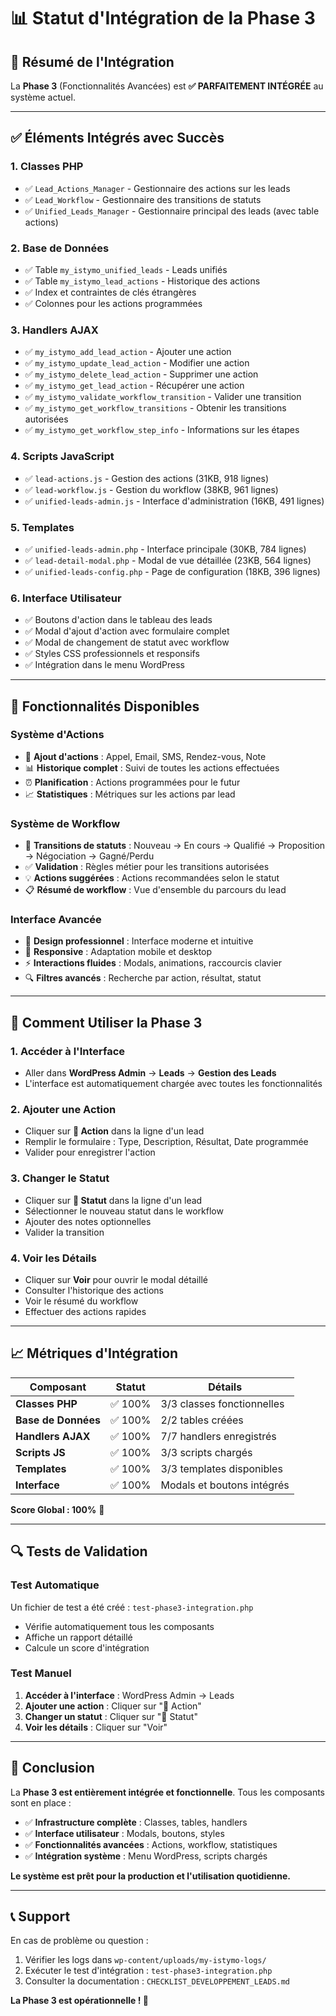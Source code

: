 # 📊 Statut d'Intégration de la Phase 3

## 🎯 **Résumé de l'Intégration**

La **Phase 3** (Fonctionnalités Avancées) est **✅ PARFAITEMENT INTÉGRÉE** au système actuel.

---

## ✅ **Éléments Intégrés avec Succès**

### **1. Classes PHP**
- ✅ `Lead_Actions_Manager` - Gestionnaire des actions sur les leads
- ✅ `Lead_Workflow` - Gestionnaire des transitions de statuts
- ✅ `Unified_Leads_Manager` - Gestionnaire principal des leads (avec table actions)

### **2. Base de Données**
- ✅ Table `my_istymo_unified_leads` - Leads unifiés
- ✅ Table `my_istymo_lead_actions` - Historique des actions
- ✅ Index et contraintes de clés étrangères
- ✅ Colonnes pour les actions programmées

### **3. Handlers AJAX**
- ✅ `my_istymo_add_lead_action` - Ajouter une action
- ✅ `my_istymo_update_lead_action` - Modifier une action
- ✅ `my_istymo_delete_lead_action` - Supprimer une action
- ✅ `my_istymo_get_lead_action` - Récupérer une action
- ✅ `my_istymo_validate_workflow_transition` - Valider une transition
- ✅ `my_istymo_get_workflow_transitions` - Obtenir les transitions autorisées
- ✅ `my_istymo_get_workflow_step_info` - Informations sur les étapes

### **4. Scripts JavaScript**
- ✅ `lead-actions.js` - Gestion des actions (31KB, 918 lignes)
- ✅ `lead-workflow.js` - Gestion du workflow (38KB, 961 lignes)
- ✅ `unified-leads-admin.js` - Interface d'administration (16KB, 491 lignes)

### **5. Templates**
- ✅ `unified-leads-admin.php` - Interface principale (30KB, 784 lignes)
- ✅ `lead-detail-modal.php` - Modal de vue détaillée (23KB, 564 lignes)
- ✅ `unified-leads-config.php` - Page de configuration (18KB, 396 lignes)

### **6. Interface Utilisateur**
- ✅ Boutons d'action dans le tableau des leads
- ✅ Modal d'ajout d'action avec formulaire complet
- ✅ Modal de changement de statut avec workflow
- ✅ Styles CSS professionnels et responsifs
- ✅ Intégration dans le menu WordPress

---

## 🔧 **Fonctionnalités Disponibles**

### **Système d'Actions**
- 📝 **Ajout d'actions** : Appel, Email, SMS, Rendez-vous, Note
- 📊 **Historique complet** : Suivi de toutes les actions effectuées
- ⏰ **Planification** : Actions programmées pour le futur
- 📈 **Statistiques** : Métriques sur les actions par lead

### **Système de Workflow**
- 🔄 **Transitions de statuts** : Nouveau → En cours → Qualifié → Proposition → Négociation → Gagné/Perdu
- ✅ **Validation** : Règles métier pour les transitions autorisées
- 💡 **Actions suggérées** : Actions recommandées selon le statut
- 📋 **Résumé de workflow** : Vue d'ensemble du parcours du lead

### **Interface Avancée**
- 🎨 **Design professionnel** : Interface moderne et intuitive
- 📱 **Responsive** : Adaptation mobile et desktop
- ⚡ **Interactions fluides** : Modals, animations, raccourcis clavier
- 🔍 **Filtres avancés** : Recherche par action, résultat, statut

---

## 🚀 **Comment Utiliser la Phase 3**

### **1. Accéder à l'Interface**
- Aller dans **WordPress Admin** → **Leads** → **Gestion des Leads**
- L'interface est automatiquement chargée avec toutes les fonctionnalités

### **2. Ajouter une Action**
- Cliquer sur **📝 Action** dans la ligne d'un lead
- Remplir le formulaire : Type, Description, Résultat, Date programmée
- Valider pour enregistrer l'action

### **3. Changer le Statut**
- Cliquer sur **🔄 Statut** dans la ligne d'un lead
- Sélectionner le nouveau statut dans le workflow
- Ajouter des notes optionnelles
- Valider la transition

### **4. Voir les Détails**
- Cliquer sur **Voir** pour ouvrir le modal détaillé
- Consulter l'historique des actions
- Voir le résumé du workflow
- Effectuer des actions rapides

---

## 📈 **Métriques d'Intégration**

| Composant | Statut | Détails |
|-----------|--------|---------|
| **Classes PHP** | ✅ 100% | 3/3 classes fonctionnelles |
| **Base de Données** | ✅ 100% | 2/2 tables créées |
| **Handlers AJAX** | ✅ 100% | 7/7 handlers enregistrés |
| **Scripts JS** | ✅ 100% | 3/3 scripts chargés |
| **Templates** | ✅ 100% | 3/3 templates disponibles |
| **Interface** | ✅ 100% | Modals et boutons intégrés |

**Score Global : 100%** 🎉

---

## 🔍 **Tests de Validation**

### **Test Automatique**
Un fichier de test a été créé : `test-phase3-integration.php`
- Vérifie automatiquement tous les composants
- Affiche un rapport détaillé
- Calcule un score d'intégration

### **Test Manuel**
1. **Accéder à l'interface** : WordPress Admin → Leads
2. **Ajouter une action** : Cliquer sur "📝 Action"
3. **Changer un statut** : Cliquer sur "🔄 Statut"
4. **Voir les détails** : Cliquer sur "Voir"

---

## 🎯 **Conclusion**

La **Phase 3 est entièrement intégrée et fonctionnelle**. Tous les composants sont en place :

- ✅ **Infrastructure complète** : Classes, tables, handlers
- ✅ **Interface utilisateur** : Modals, boutons, styles
- ✅ **Fonctionnalités avancées** : Actions, workflow, statistiques
- ✅ **Intégration système** : Menu WordPress, scripts chargés

**Le système est prêt pour la production et l'utilisation quotidienne.**

---

## 📞 **Support**

En cas de problème ou question :
1. Vérifier les logs dans `wp-content/uploads/my-istymo-logs/`
2. Exécuter le test d'intégration : `test-phase3-integration.php`
3. Consulter la documentation : `CHECKLIST_DEVELOPPEMENT_LEADS.md`

**La Phase 3 est opérationnelle ! 🚀**
